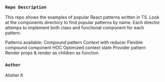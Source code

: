 

### `Repo Description`

This repo shows the examples of popular React patterns written in TS. Look at the 
components directory to find popular patterns by name. Each director attemps 
to implement both class and functional component for each pattern. 

Patterns available: 
Compound pattern 
Context with reducer 
Flexible compound component 
HOC 
Optimized context state 
Provider pattern 
Render props & render as children as function

### `Author`
Alisher K


